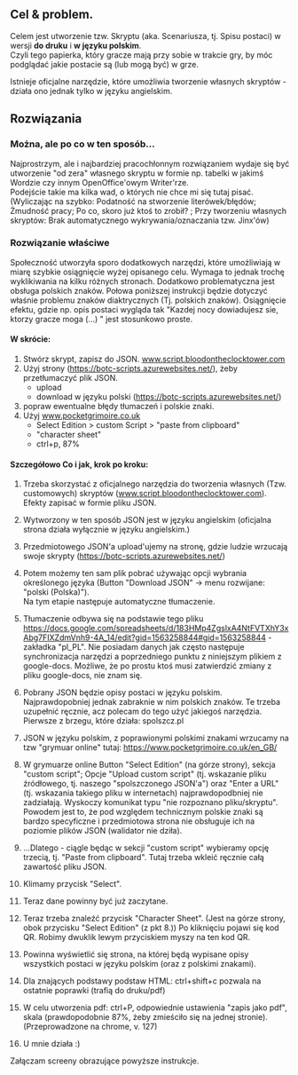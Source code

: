 ## Cel & problem.

Celem jest utworzenie tzw. Skryptu (aka. Scenariusza, tj. Spisu postaci) w wersji **do druku** i **w języku polskim**.  
Czyli tego papierka, który gracze mają przy sobie w trakcie gry, by móc podglądać jakie postacie są (lub mogą być) w grze.

Istnieje oficjalne narzędzie, które umożliwia tworzenie własnych skryptów - działa ono jednak tylko w języku angielskim.

## Rozwiązania

### Można, ale po co w ten sposób...

Najprostrzym, ale i najbardziej pracochłonnym rozwiązaniem wydaje się być utworzenie "od zera" własnego skryptu w formie np. tabelki w jakimś Wordzie czy innym OpenOffice'owym Writer'rze.  
Podejście takie ma kilka wad, o których nie chce mi się tutaj pisać.  
(Wyliczając na szybko: Podatność na stworzenie literówek/błędów; Żmudność pracy; Po co, skoro już ktoś to zrobił? ; Przy tworzeniu własnych skryptów: Brak automatycznego wykrywania/oznaczania tzw. Jinx'ów)

### Rozwiązanie właściwe

Społeczność utworzyła sporo dodatkowych narzędzi, które umożliwiają w miarę szybkie osiągnięcie wyżej opisanego celu.
Wymaga to jednak trochę wyklikiwania na kilku różnych stronach.
Dodatkowo problematyczna jest obsługa polskich znaków.
Połowa poniższej instrukcji będzie dotyczyć właśnie problemu znaków diaktrycznych (Tj. polskich znaków).
Osiągnięcie efektu, gdzie np. opis postaci wygląda tak "Kazdej nocy dowiadujesz sie, ktorzy gracze moga (...) " jest stosunkowo proste.

#### W skrócie:

1. Stwórz skrypt, zapisz do JSON. www.script.bloodontheclocktower.com
2. Użyj strony (https://botc-scripts.azurewebsites.net/), żeby przetłumaczyć plik JSON.
   - upload
   - download w języku polski (https://botc-scripts.azurewebsites.net/)
3. popraw ewentualne błędy tłumaczeń i polskie znaki.
4. Użyj www.pocketgrimoire.co.uk
   - Select Edition > custom Script > "paste from clipboard"
   - "character sheet"
   - ctrl+p, 87%

#### Szczegółowo Co i jak, krok po kroku:

1. Trzeba skorzystać z oficjalnego narzędzia do tworzenia własnych (Tzw. customowych) skryptów (www.script.bloodontheclocktower.com). Efekty zapisać w formie pliku JSON.
2. Wytworzony w ten sposób JSON jest w języku angielskim (oficjalna strona działa wyłącznie w języku angielskim.)
3. Przedmiotowego JSON'a upload'ujemy na stronę, gdzie ludzie wrzucają swoje skrypty (https://botc-scripts.azurewebsites.net/)
4. Potem możemy ten sam plik pobrać używając opcji wybrania określonego języka (Button "Download JSON" -> menu rozwijane: "polski (Polska)").  
   Na tym etapie następuje automatyczne tłumaczenie.
5. Tłumaczenie odbywa się na podstawie tego pliku https://docs.google.com/spreadsheets/d/183HMp4ZgslxA4NtFVTXhY3xAbg7FIXZdmVnh9-4A_14/edit?gid=1563258844#gid=1563258844 - zakładka "pl_PL".
   Nie posiadam danych jak często następuje synchronizacja narzędzi a poprzedniego punktu z niniejszym plikiem z google-docs. Możliwe, że po prostu ktoś musi zatwierdzić zmiany z pliku google-docs, nie znam się.
6. Pobrany JSON będzie opisy postaci w języku polskim. Najprawdopobniej jednak zabraknie w nim polskich znaków. Te trzeba uzupełnić ręcznie, acz polecam do tego użyć jakiegoś narzędzia. Pierwsze z brzegu, które działa: spolszcz.pl
7. JSON w języku polskim, z poprawionymi polskimi znakami wrzucamy na tzw "grymuar online" tutaj: https://www.pocketgrimoire.co.uk/en_GB/

8. W grymuarze online Button "Select Edition" (na górze strony), sekcja "custom script";
   Opcje "Upload custom script" (tj. wskazanie pliku źródłowego, tj. naszego "spolszczonego JSON'a") oraz "Enter a URL" (tj. wskazania takiego pliku w internetach) najprawdopodbniej nie zadziałają. Wyskoczy komunikat typu "nie rozpoznano pliku/skryptu". Powodem jest to, że pod względem technicznym polskie znaki są bardzo specyficzne i przedmiotowa strona nie obsługuje ich na poziomie plików JSON (walidator nie dziła).
9. ...Dlatego - ciągle będąc w sekcji "custom script" wybieramy opcję trzecią, tj. "Paste from clipboard". Tutaj trzeba wkleić ręcznie całą zawartość pliku JSON.
10. Klimamy przycisk "Select".
11. Teraz dane powinny być już zaczytane.

12. Teraz trzeba znaleźć przycisk "Character Sheet". (Jest na górze strony, obok przycisku "Select Edition" (z pkt 8.))
    Po kliknięciu pojawi się kod QR. Robimy dwuklik lewym przyciskiem myszy na ten kod QR.
13. Powinna wyświetlić się strona, na której będą wypisane opisy wszystkich postaci w języku polskim (oraz z polskimi znakami).
14. Dla znających podstawy podstaw HTML: ctrl+shift+c pozwala na ostatnie poprawki (trafią do druku/pdf)
15. W celu utworzenia pdf: ctrl+P, odpowiednie ustawienia "zapis jako pdf", skala (prawdopodobnie 87%, żeby zmieściło się na jednej stronie).  
    (Przeprowadzone na chrome, v. 127)
16. U mnie działa :)

Załączam screeny obrazujące powyższe instrukcje.
